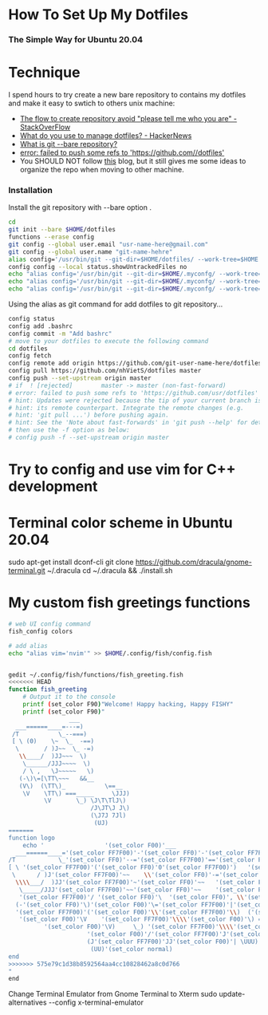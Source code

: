 # How To Set Up My Dotfiles
### The Simple Way for Ubuntu 20.04
# Technique

I spend hours to try create a new bare repository to contains my dotfiles and make it easy to swtich to others unix machine: 
- [The flow to create repository avoid "please tell me who you are" - StackOverFlow](https://stackoverflow.com/questions/11656761/git-please-tell-me-who-you-are-error)
- [What do you use to manage dotfiles? - HackerNews](https://news.ycombinator.com/item?id=11070797)
- [What is git --bare repository?](http://gitready.com/advanced/2009/02/01/push-to-only-bare-repositories.html)
- [error: failed to push some refs to 'https://github.com/<your-repo>/dotfiles'
](https://stackoverflow.com/questions/39399804/updates-were-rejected-because-the-tip-of-your-current-branch-is-behind-its-remot)
- You SHOULD NOT follow [this](https://www.atlassian.com/git/tutorials/dotfiles) blog, but it still gives me some ideas to organize the repo when moving to other machine.
### Installation

Install the git repository with --bare option .

```sh
cd 
git init --bare $HOME/dotfiles
functions --erase config
git config --global user.email "usr-name-here@gmail.com"
git config --global user.name "git-name-hehre"
alias config='/usr/bin/git --git-dir=$HOME/dotfiles/ --work-tree=$HOME'
config config --local status.showUntrackedFiles no
echo "alias config='/usr/bin/git --git-dir=$HOME/.myconfg/ --work-tree=$HOME'" >> $HOME/.config/fish/config.fish
echo "alias config='/usr/bin/git --git-dir=$HOME/.myconfg/ --work-tree=$HOME'" >> $HOME/.zshrc
echo "alias config='/usr/bin/git --git-dir=$HOME/.myconfg/ --work-tree=$HOME'" >> $HOME/.bashrc

```

Using the alias as git command for add dotfiles to git repository...

```sh
config status
config add .bashrc
config commit -m "Add bashrc"
# move to your dotfiles to execute the following command
cd dotfiles
config fetch
config remote add origin https://github.com/git-user-name-here/dotfiles
config pull https://github.com/nhVietS/dotfiles master
config push --set-upstream origin master
# if  ! [rejected]        master -> master (non-fast-forward)
# error: failed to push some refs to 'https://github.com/usr/dotfiles'
# hint: Updates were rejected because the tip of your current branch is behind
# hint: its remote counterpart. Integrate the remote changes (e.g.
# hint: 'git pull ...') before pushing again.
# hint: See the 'Note about fast-forwards' in 'git push --help' for details.
# then use the -f option as below:
# config push -f --set-upstream origin master

```

# Try to config and use vim for C++ development

# Terminal color scheme in Ubuntu 20.04
sudo apt-get install dconf-cli
git clone https://github.com/dracula/gnome-terminal.git ~/.dracula
cd ~/.dracula && ./install.sh

# My custom fish greetings functions
```sh
# web UI config command
fish_config colors

# add alias
echo "alias vim='nvim'" >> $HOME/.config/fish/config.fish


gedit ~/.config/fish/functions/fish_greeting.fish
<<<<<<< HEAD
function fish_greeting
	# Output it to the console
	printf (set_color F90)"Welcome! Happy hacking, Happy FISHY"
	printf (set_color F90)"
                 ___
  ___======____=---=)
 /T           \_--===)
 [ \ (0)    \~  \_  -==)
  \       / )J~~  \_ -=)
   \\____/  )JJ~~~  \) 
    \______/JJJ~~~~  \)
    / \ ,   \J~~~~~   \)
   (-\)\=[\TT\~~~  	&&__
   (V\)  (\TT\)_      	   \==__
    \V    \TT\) ===_____     \JJJ)
          \V       \_) \J\T\TlJ\)
                       /J\JT\J J\)
                       (\J7J 7Jl)
                        (UJ)
=======
function logo
    echo '                 '(set_color F00)'___
  ___======____='(set_color FF7F00)'-'(set_color FF0)'-'(set_color FF7F00)'-='(set_color F00)')
/T            \_'(set_color FF0)'--='(set_color FF7F00)'=='(set_color F00)')
[ \ '(set_color FF7F00)'('(set_color FF0)'0'(set_color FF7F00)')   '(set_color F00)'\~    \_'(set_color FF0)'-='(set_color FF7F00)'='(set_color F00)')
 \      / )J'(set_color FF7F00)'~~    \\'(set_color FF0)'-='(set_color F00)')
  \\\\___/  )JJ'(set_color FF7F00)'~'(set_color FF0)'~~   '(set_color F00)'\)
   \_____/JJJ'(set_color FF7F00)'~~'(set_color FF0)'~~    '(set_color F00)'\\
   '(set_color FF7F00)'/ '(set_color FF0)'\  '(set_color FF0)', \\'(set_color F00)'J'(set_color FF7F00)'~~~'(set_color FF0)'~~     '(set_color FF7F00)'\\
  (-'(set_color FF0)'\)'(set_color F00)'\='(set_color FF7F00)'|'(set_color FF0)'\\\\\\'(set_color FF7F00)'~~'(set_color FF0)'~~       '(set_color FF7F00)'L_'(set_color FF0)'_
  '(set_color FF7F00)'('(set_color F00)'\\'(set_color FF7F00)'\\)  ('(set_color FF0)'\\'(set_color FF7F00)'\\\)'(set_color F00)'_           '(set_color FF0)'\=='(set_color FF7F00)'__
   '(set_color F00)'\V    '(set_color FF7F00)'\\\\'(set_color F00)'\) =='(set_color FF7F00)'=_____   '(set_color FF0)'\\\\\\\\'(set_color FF7F00)'\\\\
          '(set_color F00)'\V)     \_) '(set_color FF7F00)'\\\\'(set_color FF0)'\\\\JJ\\'(set_color FF7F00)'J\)
                      '(set_color F00)'/'(set_color FF7F00)'J'(set_color FF0)'\\'(set_color FF7F00)'J'(set_color F00)'T\\'(set_color FF7F00)'JJJ'(set_color F00)'J)
                      (J'(set_color FF7F00)'JJ'(set_color F00)'| \UUU)
                       (UU)'(set_color normal)
end
>>>>>>> 575e79c1d38b8592564aa4cc10828462a8c0d766
"
end
```
Change Terminal Emulator from Gnome Terminal to Xterm
sudo update-alternatives --config x-terminal-emulator

#
